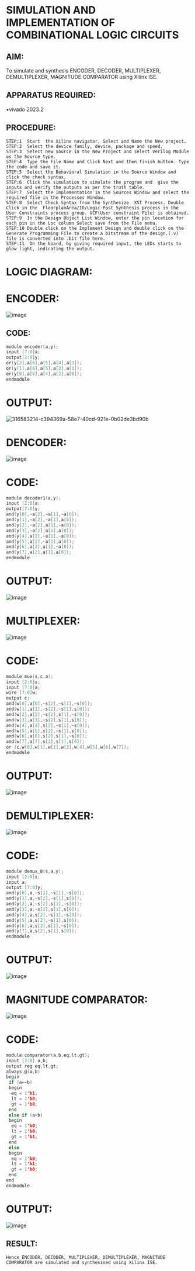 # SIMULATION AND IMPLEMENTATION OF COMBINATIONAL LOGIC CIRCUITS

## AIM: 
 To simulate and synthesis ENCODER, DECODER, MULTIPLEXER, DEMULTIPLEXER, MAGNITUDE COMPARATOR using Xilinx ISE.

## APPARATUS REQUIRED:

•vivado 2023.2

## PROCEDURE:
```
STEP:1  Start  the Xilinx navigator, Select and Name the New project.
STEP:2  Select the device family, device, package and speed.       
STEP:3  Select new source in the New Project and select Verilog Module as the Source type.                       
STEP:4  Type the File Name and Click Next and then finish button. Type the code and save it.
STEP:5  Select the Behavioral Simulation in the Source Window and click the check syntax.                       
STEP:6  Click the simulation to simulate the program and  give the inputs and verify the outputs as per the truth table.    
STEP:7  Select the Implementation in the Sources Window and select the required file in the Processes Window.
STEP:8  Select Check Syntax from the Synthesize  XST Process. Double Click in the  FloorplanArea/IO/Logic-Post Synthesis process in the User Constraints process group. UCF(User constraint File) is obtained. 
STEP:9  In the Design Object List Window, enter the pin location for each pin in the Loc column Select save from the File menu.
STEP:10 Double click on the Implement Design and double click on the Generate Programming File to create a bitstream of the design.(.v) file is converted into .bit file here.
STEP:11  On the board, by giving required input, the LEDs starts to glow light, indicating the output.
```

# LOGIC DIAGRAM:

# ENCODER:
![image](https://github.com/kamali109/VLSI-LAB-EXP-2/assets/160600794/1226a14a-e4eb-43d3-9127-89e0ea3212ff)

## CODE:

```h
module encoder(a,y);
input [7:0]a;
output[2:0]y;
or(y[2],a[6],a[5],a[4],a[3]);
or(y[1],a[6],a[5],a[2],a[1]);
or(y[0],a[6],a[4],a[2],a[0]);
endmodule

```
# OUTPUT: 
![316583214-c394369a-58e7-40cd-921e-0b02de3bd90b](https://github.com/kamali109/VLSI-LAB-EXP-2/assets/160600794/b4ab55c0-2cb5-4859-9df9-4bafea3485a1)

# DENCODER:
![image](https://github.com/kamali109/VLSI-LAB-EXP-2/assets/160600794/43207494-7237-435a-9715-f45dae0b2a39)

# CODE:
```h
module decoder1(a,y);
input [2:0]a;
output[7:0]y;
and(y[0],~a[2],~a[1],~a[0]);
and(y[1],~a[2],~a[1],a[0]);
and(y[2],~a[2],a[1],~a[0]);
and(y[3],~a[2],a[1],a[0]);
and(y[4],a[2],~a[1],~a[0]);
and(y[5],a[2],~a[1],a[0]);
and(y[6],a[2],a[1],~a[0]);
and(y[7],a[2],a[1],a[0]);
endmodule
```
# OUTPUT:
![image](https://github.com/kamali109/VLSI-LAB-EXP-2/assets/160600794/3bc4b836-0b87-4b05-a90c-2fbd5235df91)

# MULTIPLEXER:
![image](https://github.com/kamali109/VLSI-LAB-EXP-2/assets/160600794/4d79779b-61d0-4178-adcf-d861e5bd1099)

# CODE:
```h
module mux(s,c,a);
input [2:0]s;
input [7:0]a;
wire [7:0]w;
output c;
and(w[0],a[0],~s[2],~s[1],~s[0]);
and(w[1],a[1],~s[2],~s[1],s[0]);
and(w[2],a[2],~s[2],s[1],~s[0]);
and(w[3],a[3],~s[2],s[1],s[0]);
and(w[4],a[4],s[2],~s[1],~s[0]);
and(w[5],a[5],s[2],~s[1],s[0]);
and(w[6],a[6],s[2],s[1],~s[0]);
and(w[7],a[7],s[2],s[1],s[0]);
or (c,w[0],w[1],w[2],w[3],w[4],w[5],w[6],w[7]);
endmodule
```
# OUTPUT:

![image](https://github.com/kamali109/VLSI-LAB-EXP-2/assets/160600794/7fcef8f4-5631-46d2-91f8-b0459217c125)

# DEMULTIPLEXER:
![image](https://github.com/kamali109/VLSI-LAB-EXP-2/assets/160600794/ee9a11f7-fffb-4ffb-a811-d83cb2f44350)

# CODE:
```h
module demux_8(s,a,y);
input [2:0]s;
input a;
output [7:0]y;
and(y[0],a,~s[2],~s[1],~s[0]);
and(y[1],a,~s[2],~s[1],s[0]);
and(y[2],a,~s[2],s[1],~s[0]);
and(y[3],a,~s[2],s[1],s[0]);
and(y[4],a,s[2],~s[1],~s[0]);
and(y[5],a,s[2],~s[1],s[0]);
and(y[6],a,s[2],s[1],~s[0]);
and(y[7],a,s[2],s[1],s[0]);
endmodule
```
# OUTPUT:
![image](https://github.com/kamali109/VLSI-LAB-EXP-2/assets/160600794/9bcd043d-f30d-497c-b8b7-47ec6df5eeab)


# MAGNITUDE COMPARATOR:
![image](https://github.com/kamali109/VLSI-LAB-EXP-2/assets/160600794/a129f76f-daba-48b3-8e3d-8d16e2d4393e)

# CODE:
```h
module comparator(a,b,eq,lt,gt);
input [3:0] a,b;
output reg eq,lt,gt;
always @(a,b)
begin
 if (a==b)
 begin
  eq = 1'b1;
  lt = 1'b0;
  gt = 1'b0;
 end
 else if (a>b)
 begin
  eq = 1'b0;
  lt = 1'b0;
  gt = 1'b1;
 end
 else
 begin
  eq = 1'b0;
  lt = 1'b1;
  gt = 1'b0;
 end
end 
endmodule
```
# OUTPUT:
![image](https://github.com/kamali109/VLSI-LAB-EXP-2/assets/160600794/b8c29138-e538-48bb-893e-daf99c55a8ef)


## RESULT:
```
Hence ENCODER, DECODER, MULTIPLEXER, DEMULTIPLEXER, MAGNITUDE COMPARATOR are simulated and synthesised using Xilinx ISE.
```

